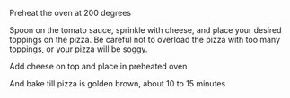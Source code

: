 Preheat the oven at 200 degrees

Spoon on the tomato sauce, sprinkle with cheese, and place your desired toppings on the pizza. Be careful not to overload the pizza with too many toppings, or your pizza will be soggy.

Add cheese on top and place in preheated oven

And bake till pizza is golden brown, about 10 to 15 minutes